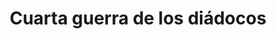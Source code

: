 ﻿---
title: "Cuarta guerra de los diádocos"
permalink: periodes_199.html
layout: periode
dataInici: -308
dataFi: -301
sidebar: periodes
pares:
  - id: 194
    title: "Diádocos"
    dataInici: "(-323)"
    dataFi: "(-281)"

fills:
  - id: 547
    title: "Batalla de Salamina de Chipre"
    dataInici: "(-306)"

  - id: 423
    title: "Batalla de Ipsos"
    dataInici: "(-301)"

jocsPrincipals:
jocsEscenaris:
jocsEpoca:
jocsEpocaEscenaris:
---
